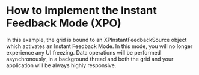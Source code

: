 # How to Implement the Instant Feedback Mode (XPO)


<p>In this example, the grid is bound to an XPInstantFeedbackSource object which activates an Instant Feedback Mode. In this mode, you will no longer experience any UI freezing. Data operations will be performed asynchronously, in a background thread and both the grid and your application will be always highly responsive.</p>

<br/>


